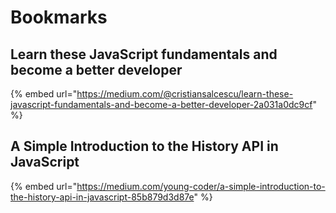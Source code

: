 # Bookmarks

## Learn these JavaScript fundamentals and become a better developer

{% embed url="https://medium.com/@cristiansalcescu/learn-these-javascript-fundamentals-and-become-a-better-developer-2a031a0dc9cf" %}

## A Simple Introduction to the History API in JavaScript

{% embed url="https://medium.com/young-coder/a-simple-introduction-to-the-history-api-in-javascript-85b879d3d87e" %}



